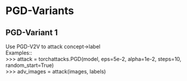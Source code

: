# PGD-Variants

## PGD-Variant 1 

Use PGD-V2V to attack concept->label  
Examples::  
        >>> attack = torchattacks.PGD(model, eps=5e-2, alpha=1e-2, steps=10, random_start=True)  
        >>> adv_images = attack(images, labels)  
